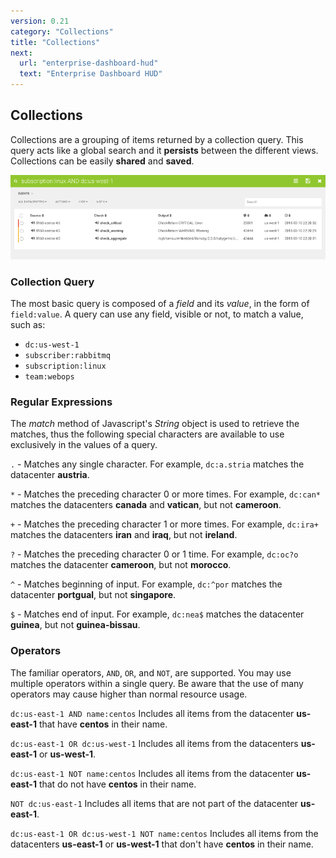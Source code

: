 ```yaml
---
version: 0.21
category: "Collections"
title: "Collections"
next:
  url: "enterprise-dashboard-hud"
  text: "Enterprise Dashboard HUD"
---
```


## Collections

Collections are a grouping of items returned by a collection query. This query
acts like a global search and it **persists** between the different views.
Collections can be easily **shared** and **saved**.

![collections](img/enterprise-dashboard-collections.png)

### Collection Query

The most basic query is composed of a *field* and its *value*, in the form of
`field:value`. A query can use any field, visible or not, to match a value, such
as:

- `dc:us-west-1`
- `subscriber:rabbitmq`
- `subscription:linux`
- `team:webops`

### Regular Expressions

The *match* method of Javascript's *String* object is used to retrieve the
matches, thus the following special characters are available to use exclusively
in the values of a query.

`.` - Matches any single character.
For example, `dc:a.stria` matches the datacenter **austria**.

`*` - Matches the preceding character 0 or more times.
For example, `dc:can*` matches the datacenters **canada** and **vatican**, but
not **cameroon**.

`+` - Matches the preceding character 1 or more times.
For example, `dc:ira+` matches the datacenters **iran** and **iraq**, but not
**ireland**.

`?` - Matches the preceding character 0 or 1 time.
For example, `dc:oc?o` matches the datacenter **cameroon**, but not **morocco**.

`^` - Matches beginning of input.
For example, `dc:^por` matches the datacenter **portgual**, but not
**singapore**.

`$` - Matches end of input.
For example, `dc:nea$` matches the datacenter **guinea**, but not
**guinea-bissau**.


### Operators

The familiar operators, `AND`, `OR`, and `NOT`, are supported. You may use
multiple operators within a single query. Be aware that the use of many
operators may cause higher than normal resource usage.

`dc:us-east-1 AND name:centos`
Includes all items from the datacenter **us-east-1** that have **centos** in
their name.

`dc:us-east-1 OR dc:us-west-1`
Includes all items from the datacenters **us-east-1** or **us-west-1**.

`dc:us-east-1 NOT name:centos`
Includes all items from the datacenter **us-east-1** that do not have **centos**
in their name.

`NOT dc:us-east-1`
Includes all items that are not part of the datacenter **us-east-1**.

`dc:us-east-1 OR dc:us-west-1 NOT name:centos`
Includes all items from the datacenters **us-east-1** or **us-west-1** that
don't have **centos** in their name.
